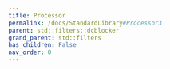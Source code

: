```yaml
---
title: Processor
permalink: /docs/StandardLibrary#Processor3
parent: std::filters::dcblocker
grand_parent: std::filters
has_children: False
nav_order: 0
---
```

